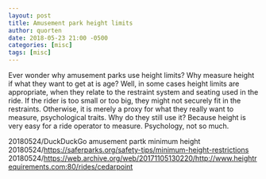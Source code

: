 ```yaml
---
layout: post
title: Amusement park height limits
author: quorten
date: 2018-05-23 21:00 -0500
categories: [misc]
tags: [misc]
---
```


Ever wonder why amusement parks use height limits?  Why measure height
if what they want to get at is age?  Well, in some cases height limits
are appropriate, when they relate to the restraint system and seating
used in the ride.  If the rider is too small or too big, they might
not securely fit in the restraints.  Otherwise, it is merely a proxy
for what they really want to measure, psychological traits.  Why do
they still use it?  Because height is very easy for a ride operator to
measure.  Psychology, not so much.

20180524/DuckDuckGo amusement partk minimum height  
20180524/https://saferparks.org/safety-tips/minimum-height-restrictions  
20180524/https://web.archive.org/web/20171105130220/http://www.heightrequirements.com:80/rides/cedarpoint
